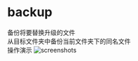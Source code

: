# backup
备份将要替换升级的文件  
从目标文件夹中备份当前文件夹下的同名文件  
操作演示
![screenshots](https://user-images.githubusercontent.com/13869608/163714567-80fcbd8e-21bc-4761-befb-4042f089f405.gif)

